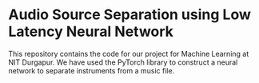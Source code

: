 # Audio Source Separation using Low Latency Neural Network
This repository contains the code for our project for Machine Learning at NIT Durgapur. We have used the PyTorch library to construct a neural network
to separate instruments from a music file.


